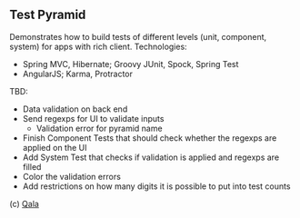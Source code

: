 Test Pyramid
----

Demonstrates how to build tests of different levels (unit, component, system) for apps with rich client. Technologies:
 
- Spring MVC, Hibernate; Groovy JUnit, Spock, Spring Test
- AngularJS; Karma, Protractor

TBD:

- Data validation on back end
- Send regexps for UI to validate inputs
   - Validation error for pyramid name 
- Finish Component Tests that should check whether the regexps are applied on the UI
- Add System Test that checks if validation is applied and regexps are filled
- Color the validation errors
- Add restrictions on how many digits it is possible to put into test counts

(c) [Qala](http://qala.io)